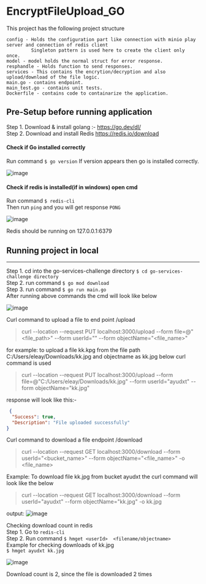 # EncryptFileUpload_GO

This project has the following project structure

    config - Holds the configuration part like connection with minio play server and connection of redis client
             Singleton pattern is used here to create the client only once.  
    model - model holds the normal struct for error response.  
    resphandle - Holds function to send responses.  
    services - This contains the encrytion/decryption and also upload/download of the file logic.  
    main.go - contains endpoint.  
    main_test.go - contains unit tests.  
    Dockerfile - contains code to containarize the application.  

## Pre-Setup before running application
Step 1. Download & install golang :- https://go.dev/dl/  
Step 2. Download and install Redis https://redis.io/download  

 #### Check if Go installed correctly  
  Run command ``$ go version`` 
  If version appears then go is installed correctly.
  
  ![image](https://user-images.githubusercontent.com/6186495/152635648-0e548475-1f7b-4d81-99cc-098e2cd94e78.png)

 #### Check if redis is installed(if in windows) open cmd 
  Run command ``$ redis-cli ``  
  Then run ``ping`` and you will get response ``PONG``  
  
  ![image](https://user-images.githubusercontent.com/6186495/152635734-64685926-7abb-4e78-8153-e50aff429b40.png)

  Redis should be running on 127.0.0.1:6379

## Running project in local 
--------------------------------
Step 1. cd into the go-services-challenge directory ``$ cd go-services-challenge directory``  
Step 2. run command ``$ go mod download``  
Step 3. run command ``$ go run main.go``  
After running above commands the cmd will look like below

![image](https://user-images.githubusercontent.com/6186495/152636431-ac5d6ec7-3a4d-49c3-9c37-fbdce360ab3f.png)


Curl command to upload a file to end point /upload
>curl --location --request PUT localhost:3000/upload --form file=@"<file_path>" --form userId="<userId>" --form objectName="<file_name>"

for example: to upload a file kk.kpg from the file path C:/Users/eleay/Downloads/kk.jpg and objectname as kk.jpg below curl command is used

> curl --location --request PUT localhost:3000/upload --form file=@"C:/Users/eleay/Downloads/kk.jpg" --form userId="ayudxt" --form objectName="kk.jpg"

response will look like this:- 
```json
 {
  "Success": true,
  "Description": "File uploaded successfully"
}
```
Curl command to download a file endpoint /download  

> curl --location --request GET localhost:3000/download --form userId="<bucket_name>" --form objectName="<file_name>" -o <file_name>
  
Example: To download file kk.jpg from bucket ayudxt the curl command will look like the below  
  
> curl --location --request GET localhost:3000/download --form userId="ayudxt" --form objectName="kk.jpg"  -o kk.jpg  
  
output: 
  ![image](https://user-images.githubusercontent.com/6186495/152636045-3f4d1330-665e-4692-a0aa-fee07662f227.png)

Checking download count in redis  
Step 1.	Go to ``redis-cli``  
Step 2.	Run command ``$ hmget <userId>  <filename/objectname>``  
Example for checking downloads of kk.jpg  
``$ hmget ayudxt kk.jpg``  
  
![image](https://user-images.githubusercontent.com/6186495/152636143-a852916c-4e29-46db-91c2-6d1fff430f09.png)
  
 Download count is 2, since the file is downloaded 2 times

  
